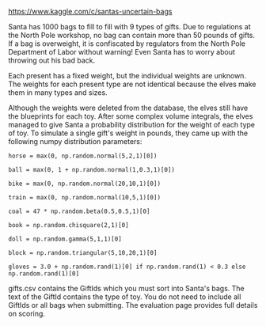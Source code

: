 https://www.kaggle.com/c/santas-uncertain-bags

Santa has 1000 bags to fill to fill with 9 types of gifts. Due to regulations at the North Pole workshop, no bag can contain more than 50 pounds of gifts. If a bag is overweight, it is confiscated by regulators from the North Pole Department of Labor without warning! Even Santa has to worry about throwing out his bad back.


Each present has a fixed weight, but the individual weights are unknown. The weights for each present type are not identical because the elves make them in many types and sizes.


Although the weights were deleted from the database, the elves still have the blueprints for each toy. After some complex volume integrals, the elves managed to give Santa a probability distribution for the weight of each type of toy. To simulate a single gift's weight in pounds, they came up with the following numpy distribution parameters:

```
horse = max(0, np.random.normal(5,2,1)[0])

ball = max(0, 1 + np.random.normal(1,0.3,1)[0])

bike = max(0, np.random.normal(20,10,1)[0])

train = max(0, np.random.normal(10,5,1)[0])

coal = 47 * np.random.beta(0.5,0.5,1)[0]

book = np.random.chisquare(2,1)[0]

doll = np.random.gamma(5,1,1)[0]

block = np.random.triangular(5,10,20,1)[0]

gloves = 3.0 + np.random.rand(1)[0] if np.random.rand(1) < 0.3 else np.random.rand(1)[0]
```

gifts.csv contains the GiftIds which you must sort into Santa's bags. The text of the GiftId contains the type of toy. You do not need to include all GiftIds or all bags when submitting. The evaluation page provides full details on scoring.
